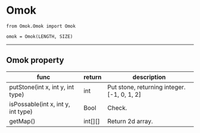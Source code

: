 # Omok   


    from Omok.Omok import Omok
    
    omok = Omok(LENGTH, SIZE)

---

## Omok property

|func                               |return     |description                                    |
|-----------------------------------|-----------|-----------------------------------------------|
|putStone(int x, int y, int type)   |int        |Put stone, returning integer. [-1, 0, 1, 2]    |
|isPossable(int x, int y, int type) |Bool       |Check.                                         |
|getMap()                           |int[][]    |Return 2d array.                               |
